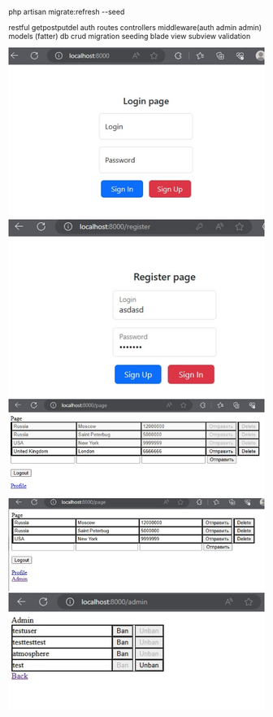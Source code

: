 php artisan migrate:refresh --seed

restful getpostputdel
auth
routes
controllers
middleware(auth admin admin)
models (fatter) db crud
migration
seeding
blade view subview
validation

![Sign In Page](readme_images/1.jpg)
![Sign Up Page](readme_images/2.jpg)
![Page when you can crud-manage table as user.](readme_images/3.jpg)
![Same page as admin.](readme_images/4.jpg)
![Admin page to ban/unban users.](readme_images/5.jpg)
